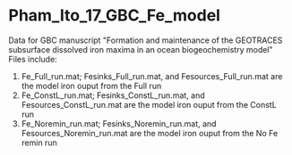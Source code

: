 # Pham_Ito_17_GBC_Fe_model
Data for GBC manuscript "Formation and maintenance of the GEOTRACES subsurface dissolved iron maxima in an ocean biogeochemistry model"
Files include:
1. Fe_Full_run.mat; Fesinks_Full_run.mat, and Fesources_Full_run.mat are the model iron ouput from the Full run
2. Fe_ConstL_run.mat; Fesinks_ConstL_run.mat, and Fesources_ConstL_run.mat are the model iron ouput from the ConstL run
3. Fe_Noremin_run.mat; Fesinks_Noremin_run.mat, and Fesources_Noremin_run.mat are the model iron ouput from the No Fe remin run
